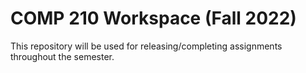 # COMP 210 Workspace (Fall 2022)
This repository will be used for releasing/completing assignments throughout the semester.
